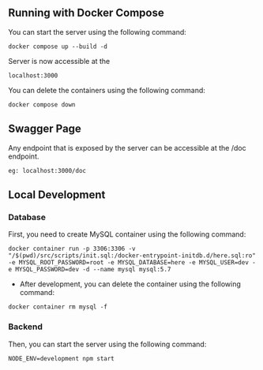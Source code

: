 ## Running with Docker Compose  
You can start the server using the following command:    
```  
docker compose up --build -d  
```  
Server is now accessible at the  
```  
localhost:3000  
```  
You can delete the containers using the following command:  
```  
docker compose down  
```
## Swagger Page   
Any endpoint that is exposed by the server can be accessible at the /doc endpoint.  
```  
eg: localhost:3000/doc  
```  

## Local Development
### Database   
First, you need to create MySQL container using the following command:  

```  
docker container run -p 3306:3306 -v "/$(pwd)/src/scripts/init.sql:/docker-entrypoint-initdb.d/here.sql:ro" -e MYSQL_ROOT_PASSWORD=root -e MYSQL_DATABASE=here -e MYSQL_USER=dev -e MYSQL_PASSWORD=dev -d --name mysql mysql:5.7
```  

* After development, you can delete the container using the following command:   
```
docker container rm mysql -f
```

### Backend  
Then, you can start the server using the following command:  

```  
NODE_ENV=development npm start
```  

